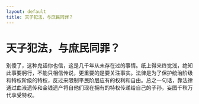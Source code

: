 ```yaml
---
layout: default
title: 天子犯法，与庶民同罪？
---
```


# 天子犯法，与庶民同罪？

别傻了，这种鬼话你也信，这是几千年从未存在过的事情。纸上得来终觉浅，绝知此事要躬行，不能只相信传说，更重要的是要关注事实。法律是为了保护统治阶级和特权阶级的特权，反过来限制平民阶层应有的权利和自由。总之一句话，靠法律通过血液遗传和金钱遗产将自他们现在拥有的特权传递给自己的子孙，妄图千秋万代享受特权。